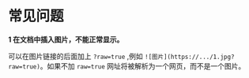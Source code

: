# 常见问题

**1 在文档中插入图片，不能正常显示。**

可以在图片链接的后面加上 `?raw=true` ,例如 `![图片](https://.../1.jpg?raw=true)`。如果不加 `raw=true` 网址将被解析为一个网页，而不是一个图片。
